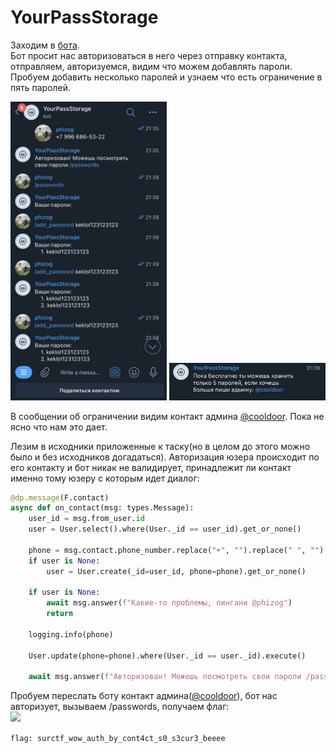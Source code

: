 # YourPassStorage
Заходим в [бота](https://t.me/urpassstoragebot).  
Бот просит нас авторизоваться в него через отправку контакта, отправляем, авторизуемся, видим что можем добавлять пароли.
Пробуем добавить несколько паролей и узнаем что есть ограничение в пять паролей.  

<img src="images/writeup0.png" width="250"/>  
<img src="images/writeup1.png" width="250"/>

В сообщении об ограничении видим контакт админа [@cooldoor](https://t.me/cooldoor). Пока не ясно что нам это дает.

Лезим в исходники приложенные к таску(но в целом до этого можно было и без исходников догадаться).
Авторизация юзера происходит по его контакту и бот никак не валидирует, принадлежит ли контакт именно тому юзеру с которым идет диалог:
```python
@dp.message(F.contact)
async def on_contact(msg: types.Message):
    user_id = msg.from_user.id
    user = User.select().where(User._id == user_id).get_or_none()

    phone = msg.contact.phone_number.replace("+", "").replace(" ", "").replace("(", "").replace(")", "")
    if user is None:
        user = User.create(_id=user_id, phone=phone).get_or_none()

    if user is None:
        await msg.answer(f"Какие-то проблемы, пингани @phizog")
        return

    logging.info(phone)

    User.update(phone=phone).where(User._id == user._id).execute()

    await msg.answer(f"Авторизован! Можешь посмотреть свои пароли /passwords")
```

Пробуем переслать боту контакт админа([@cooldoor](https://t.me/cooldoor)), бот нас авторизует, вызываем /passwords, получаем флаг:    
<img src="/Users/vpar/Documents/surctf_2023_autumn/tasks/web/yourpassstorage/images/writeup2.png" width="250"/>  

`flag: surctf_wow_auth_by_cont4ct_s0_s3cur3_beeee`
